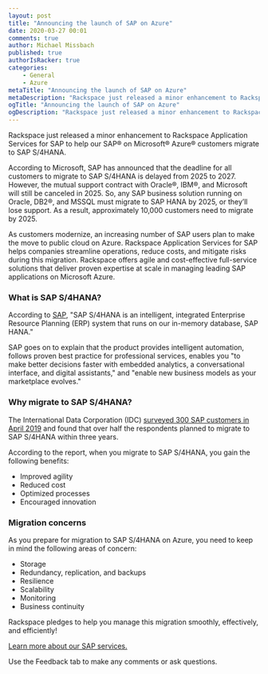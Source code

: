 ```yaml
---
layout: post
title: "Announcing the launch of SAP on Azure"
date: 2020-03-27 00:01
comments: true
author: Michael Missbach
published: true
authorIsRacker: true
categories:
    - General
    - Azure
metaTitle: "Announcing the launch of SAP on Azure"
metaDescription: "Rackspace just released a minor enhancement to Rackspace Application Services for SAP to help our SAP on Microsoft&reg; Azure&reg; customers migrate to SAP S/4HANA."
ogTitle: "Announcing the launch of SAP on Azure"
ogDescription: "Rackspace just released a minor enhancement to Rackspace Application Services for SAP to help our SAP on Microsoft&reg; Azure&reg; customers migrate to SAP S/4HANA."
---
```


Rackspace just released a minor enhancement to Rackspace Application Services
for SAP to help our SAP&reg; on Microsoft&reg; Azure&reg; customers  migrate
to SAP S/4HANA.

<!-- more -->

According to Microsoft, SAP has announced that the deadline for all customers to
migrate to SAP S/4HANA is delayed from 2025 to 2027. However, the mutual support
contract with Oracle&reg;, IBM&reg;, and Microsoft will still be canceled in 2025.
So, any SAP business solution running on Oracle, DB2&reg;, and MSSQL must migrate
to SAP HANA by 2025, or they’ll lose support. As a result, approximately 10,000
customers need to migrate by 2025.

As customers modernize, an increasing number of SAP users plan to make the move
to public cloud on Azure. Rackspace Application Services for SAP helps companies
streamline operations, reduce costs, and mitigate risks during this migration.
Rackspace offers agile and cost-effective full-service solutions that deliver
proven expertise at scale in managing leading SAP applications on Microsoft Azure.

### What is SAP S/4HANA?

According to [SAP](https://www.sap.com/products/s4hana-erp.html), "SAP S/4HANA
is an intelligent, integrated Enterprise Resource Planning (ERP) system that
runs on our in-memory database, SAP HANA."

SAP goes on to explain that the product provides intelligent automation,
follows proven best practice for professional services, enables you "to make
better decisions faster with embedded analytics, a conversational interface,
and digital assistants," and "enable new business models as your marketplace
evolves."

### Why migrate to SAP S/4HANA?

The International Data Corporation (IDC)
[surveyed 300 SAP customers in April 2019](https://www.sap.com/documents/2019/06/ea998aa5-557d-0010-87a3-c30de2ffd8ff.html)
and found that over half the respondents planned to migrate to SAP S/4HANA
within three years.

According to the report, when you migrate to SAP S/4HANA, you gain the following
benefits:

- Improved agility
- Reduced cost
- Optimized processes
- Encouraged innovation

### Migration concerns

As you prepare for migration to SAP S/4HANA on Azure, you need to keep in mind
the following areas of concern:

- Storage
- Redundancy, replication, and backups
- Resilience
- Scalability
- Monitoring
- Business continuity

Rackspace pledges to help you manage this migration smoothly, effectively, and
efficiently!

<a class="cta red" id="cta" href="https://www.rackspace.com/sap">Learn more about our SAP services.</a>

Use the Feedback tab to make any comments or ask questions.
